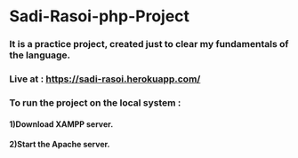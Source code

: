 # Sadi-Rasoi-php-Project

 ### It is a practice project, created just to clear my fundamentals of the language.
 ### Live at : https://sadi-rasoi.herokuapp.com/
 
 ### To run the project on the local system :
 #### 1)Download XAMPP server.
 #### 2)Start the Apache server.
